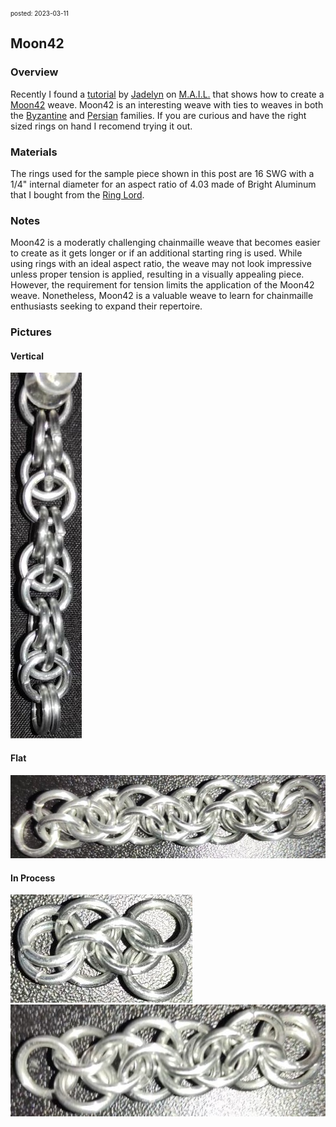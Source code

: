 <font size=1> posted: 2023-03-11 </font>

## Moon42

### Overview

Recently I found a [tutorial](https://www.mailleartisans.org/articles/articledisplay.php?key=652) by [Jadelyn](https://www.mailleartisans.org/members/memberdisplay.php?key=19519) on [M.A.I.L.](https://www.mailleartisans.org/) that shows how to create a [Moon42](https://www.mailleartisans.org/weaves/weavedisplay.php?key=1119) weave. Moon42 is an interesting weave with ties to weaves in both the [Byzantine](Byzantine.md) and [Persian](https://www.mailleartisans.org/weaves/weavedisplay.php?key=44) families. If you are curious and have the right sized rings on hand I recomend trying it out.


### Materials

The rings used for the sample piece shown in this post are 16 SWG with a 1/4" internal diameter for an aspect ratio of 4.03 made of Bright Aluminum that I bought from the [Ring Lord](https://theringlord.com/).


### Notes

Moon42 is a moderatly challenging chainmaille weave that becomes easier to create as it gets longer or if an additional starting ring is used. While using rings with an ideal aspect ratio, the weave may not look impressive unless proper tension is applied, resulting in a visually appealing piece. However, the requirement for tension limits the application of the Moon42 weave.  Nonetheless, Moon42 is a valuable weave to learn for chainmaille enthusiasts seeking to expand their repertoire.

### Pictures

#### Vertical

<img src="../assets/images/chainmail/moon42/moon42_vertical.jpg">

#### Flat

<img src="../assets/images/chainmail/moon42/moon42_flat.jpg">

#### In Process

<img src="../assets/images/chainmail/moon42/moon42_step_01.jpg">

<br>

<img src="../assets/images/chainmail/moon42/moon42_step_02.jpg">
